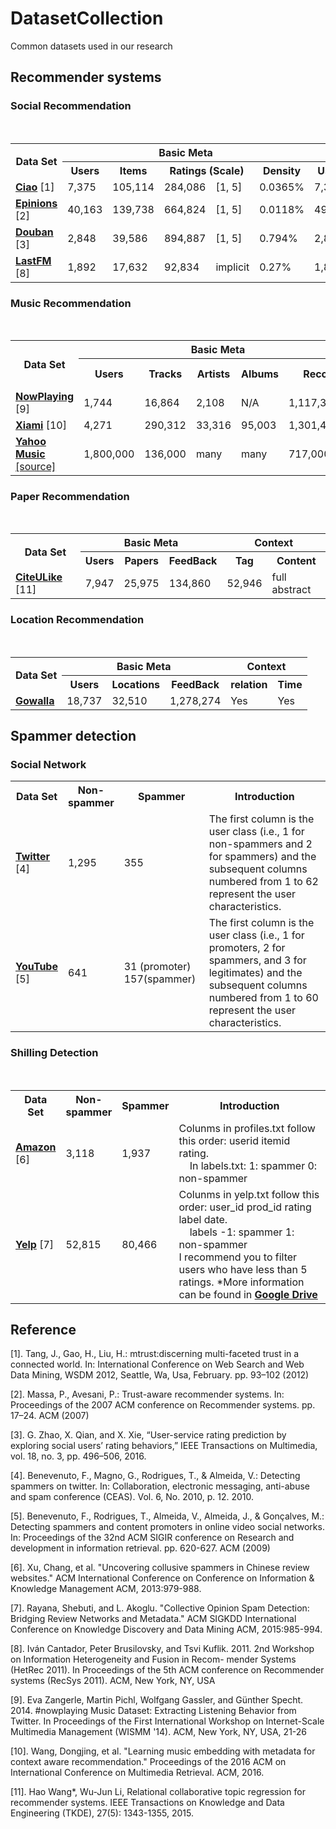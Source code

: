 # DatasetCollection
Common datasets used in our research

<h2>Recommender systems</h2>
<h3>Social Recommendation</h3>
<div>
 <table class="table table-hover table-bordered">
  <tr>
    <th rowspan="2" scope="col">Data Set</th>
    <th colspan="5" scope="col" class="text-center">Basic Meta</th>
    <th colspan="3" scope="col" class="text-center">User Context</th> 
    </tr>
  <tr>
    <th class="text-center">Users</th>
    <th class="text-center">Items</th>
    <th colspan="2" class="text-center">Ratings (Scale)</th>
    <th class="text-center">Density</th>
    <th class="text-center">Users</th>
    <th colspan="2" class="text-center">Links (Type)</th>
    </tr> 
  <tr>
    <td><a href="https://pan.baidu.com/s/1qY7Ek0W" target="_blank"><b>Ciao</b></a> [1]</td>
    <td>7,375</td>
    <td>105,114</td>
    <td width="6%">284,086</td>
    <td width="10%">[1, 5]</td>
    <td>0.0365%</td>
    <td width="4%">7,375</td>
    <td width="5%">111,781</td>
    <td>Trust</td>
    </tr> 
  <tr>
    <td><a href="http://www.trustlet.org/downloaded_epinions.html" target="_blank"><b>Epinions</b></a> [2]</td>
    <td>40,163</td>
    <td>139,738</td>
    <td width="6%">664,824</td>
    <td width="10%">[1, 5]</td>
    <td>0.0118%</td>
    <td width="4%">49,289</td>
    <td width="5%">487,183</td>
    <td>Trust</td>
    </tr> 
   <tr>
    <td><a href="https://pan.baidu.com/s/1hrJP6rq" target="_blank"><b>Douban</b></a> [3]</td>
    <td>2,848</td>
    <td>39,586</td>
    <td width="6%">894,887</td>
    <td width="10%">[1, 5]</td>
    <td>0.794%</td>
    <td width="4%">2,848</td>
    <td width="5%">35,770</td>
    <td>Trust</td>
    </tr> 
   <tr>
    <td><a href="http://files.grouplens.org/datasets/hetrec2011/hetrec2011-lastfm-2k.zip" target="_blank"><b>LastFM</b></a> [8]</td>
    <td>1,892</td>
    <td>17,632</td>
    <td width="6%">92,834</td>
    <td width="10%">implicit</td>
    <td>0.27%</td>
    <td width="4%">1,892</td>
    <td width="5%">25,434</td>
    <td>Trust</td>
    </tr> 
  </table>
</div>

<h3>Music Recommendation</h3>
<div>
 <table class="table table-hover table-bordered">
  <tr>
    <th rowspan="2" scope="col">Data Set</th>
    <th colspan="5" scope="col" class="text-center">Basic Meta</th>
    <th colspan="3" scope="col" class="text-center">Context</th> 
    </tr>
  <tr>
    <th class="text-center">Users</th>
    <th class="text-center">Tracks</th>
    <th class="text-center">Artists</th>    
    <th class="text-center">Albums</th>
   <th class="text-center">Record</th>
    <th class="text-center">Tag</th>
    <th class="text-center">User Profile</th>
   <th class="text-center">Artist Profile</th>
    </tr> 
  <tr>
    <td><a href="https://pan.baidu.com/s/1slr64rj" target="_blank"><b>NowPlaying</b></a> [9]</td>
    <td>1,744</td>
    <td>16,864</td>
    <td>2,108</td>
   <td>N/A</td>
    <td>1,117,335</td>
    <td>N/A</td>
    <td>N/A</td>
    <td>N/A</td>
   </tr>  
   <tr>
    <td><a href="https://pan.baidu.com/s/1dEBXClV" target="_blank"><b>Xiami</b></a> [10]</td>
    <td>4,271</td>
    <td>290,312</td>
    <td>33,316</td>
    <td>95,003</td>
    <td>1,301,486</td>
    <td>Yes</td>
    <td>N/A</td>
    <td>N/A</td>
   </tr>  
     <tr>
    <td><a href="https://pan.baidu.com/s/1ZhvrKIjdST2buaA_RkF3hA" target="_blank"><b>Yahoo Music</b></a> <a href="https://webscope.sandbox.yahoo.com/catalog.php?datatype=r">[source]</a></td>
    <td>1,800,000</td>
    <td>136,000</td>
    <td>many</td>
   <td>many</td>
    <td>717,000,000</td>
    <td>Yes</td>
    <td>N/A</td>
    <td>N/A</td>
   </tr>   
  </table>
</div>

<h3>Paper Recommendation</h3>
<div>
 <table class="table table-hover table-bordered">
  <tr>
    <th rowspan="2" scope="col">Data Set</th>
    <th colspan="3" scope="col" class="text-center">Basic Meta</th>
    <th colspan="3" scope="col" class="text-center">Context</th> 
    </tr>
  <tr>
    <th class="text-center">Users</th>
    <th class="text-center">Papers</th>
    <th class="text-center">FeedBack</th>  
    <th class="text-center">Tag</th>
    <th class="text-center">Content</th>
    </tr> 
  <tr>
    <td><a href="http://cs.nju.edu.cn/lwj/data/ctrsr_datasets.rar" target="_blank"><b>CiteULike</b></a> [11]</td>
    <td>7,947</td>
    <td>25,975</td>
    <td>134,860</td>
    <td>52,946</td>
   <td>full abstract</td>
  </tr> 

  </table>
  
  <h3>Location Recommendation</h3>
<div>
 <table class="table table-hover table-bordered">
  <tr>
    <th rowspan="2" scope="col">Data Set</th>
    <th colspan="3" scope="col" class="text-center">Basic Meta</th>
    <th colspan="3" scope="col" class="text-center">Context</th> 
    </tr>
  <tr>
    <th class="text-center">Users</th>
    <th class="text-center">Locations</th>
    <th class="text-center">FeedBack</th>  
    <th class="text-center">relation</th>
    <th class="text-center">Time</th>
    </tr> 
  <tr>
    <td><a href="https://pan.baidu.com/s/1nANByxybj0GGGvG_tIR2mg" target="_blank"><b>Gowalla</b></a> </td>
    <td>18,737</td>
    <td>32,510</td>
    <td>1,278,274</td>
    <td>Yes</td>
   <td>Yes</td>
  </tr> 

  </table>
  
</div>

<h2>Spammer detection</h2>
<h3>Social Network</h3>
<div>
 <table class="table table-hover table-bordered">
  <tr>
    <th width="15%" scope="col"> Data Set </th>
    <th width="15%" scope="col"> Non-spammer </th>
    <th scope="col"> Spammer </th>
    <th scope="col" class="text-center"> Introduction </th>
    </tr>
  <tr>
    <td><a href="https://pan.baidu.com/s/1ge6va87"  target="_blank"><b>Twitter</b></a> [4]</td>
    <td>1,295</td>
    <td>355</td>
    <td>The first column is the user class (i.e., 1 for non-spammers and 2 for spammers) and the subsequent columns numbered from 1 to 62 represent the user characteristics.
</td>
    </tr>
  <tr>
    <td><a href="https://pan.baidu.com/s/1sla2IVr"  target="_blank"><b>YouTube</b></a> [5]</td>
    <td>641</td>
    <td>31 (promoter)  157(spammer)</td>
    <td>The first column is the user class (i.e., 1 for promoters, 2 for spammers, and 3 for legitimates) and the subsequent columns numbered from 1 to 60 represent the user characteristics.</td>
    </tr>
  </table>
  </div>
<h3>Shilling Detection</h3>
<div>
 <table class="table table-hover table-bordered">
  <tr>
    <th width="15%" scope="col"> Data Set </th>
    <th width="15%" scope="col"> Non-spammer </th>
    <th scope="col"> Spammer </th>
    <th scope="col" class="text-center"> Introduction </th>
    </tr>
  <tr>
    <td><a href="https://pan.baidu.com/s/1miR1YWS"  target="_blank"><b>Amazon</b></a> [6]</td>
    <td>3,118</td>
    <td>1,937</td>
    <td>Colunms in profiles.txt follow this order: userid itemid rating.</br>
     In labels.txt: 1: spammer  0: non-spammer
</td>
    </tr> 
     <tr>
    <td><a href="http://pan.baidu.com/s/1o8Qck4a"  target="_blank"><b>Yelp</b></a> [7]</td>
    <td>52,815</td>
    <td>80,466</td>
    <td>Colunms in yelp.txt follow this order: user_id prod_id rating label date.</br>
     labels -1: spammer  1: non-spammer</br>
     I recommend you to filter users who have less than 5 ratings. *More information can be found in <a href="https://drive.google.com/drive/folders/0B8JIKvhJUvRdfk8yS1E4T0lXUm1uOGtJUmN2cExMTXRmVUpsSGE2OHRzNkdUT0RyMzA4WDA"  target="_blank"><b>Google Drive</b></a>
</td>
    </tr> 
  </table>
  </div>


<h2>Reference</h2>
<p>[1]. Tang, J., Gao, H., Liu, H.: mtrust:discerning multi-faceted trust in a connected world. In: International Conference on Web Search and Web Data Mining, WSDM 2012, Seattle, Wa, Usa, February. pp. 93–102 (2012)</p>
<p>[2]. Massa, P., Avesani, P.: Trust-aware recommender systems. In: Proceedings of the 2007 ACM conference on Recommender systems. pp. 17–24. ACM (2007) </p>
<p>[3].  G. Zhao, X. Qian, and X. Xie, “User-service rating prediction by exploring social users’ rating behaviors,” IEEE Transactions on Multimedia, vol. 18, no. 3, pp. 496–506, 2016.</p>
<p>[4]. Benevenuto, F., Magno, G., Rodrigues, T., & Almeida, V.: Detecting spammers on twitter. In: Collaboration, electronic messaging, anti-abuse and spam conference (CEAS). Vol. 6, No. 2010, p. 12. 2010. </p>
<p>[5]. Benevenuto, F., Rodrigues, T., Almeida, V., Almeida, J., & Gonçalves, M.: Detecting spammers and content promoters in online video social networks. In: Proceedings of the 32nd ACM SIGIR conference on Research and development in information retrieval. pp. 620-627. ACM (2009) </p>
<p>[6]. Xu, Chang, et al. "Uncovering collusive spammers in Chinese review websites." ACM International Conference on Conference on Information & Knowledge Management ACM, 2013:979-988.</p>
<p> [7]. Rayana, Shebuti, and L. Akoglu. "Collective Opinion Spam Detection: Bridging Review Networks and Metadata." ACM SIGKDD International Conference on Knowledge Discovery and Data Mining ACM, 2015:985-994.
 <p> [8]. Iván Cantador, Peter Brusilovsky, and Tsvi Kuflik. 2011. 2nd Workshop on Information Heterogeneity and Fusion in Recom-
mender Systems (HetRec 2011). In Proceedings of the 5th ACM conference on Recommender systems (RecSys 2011). ACM, New York, NY, USA
<p> [9]. Eva Zangerle, Martin Pichl, Wolfgang Gassler, and Günther Specht. 2014. #nowplaying Music Dataset: Extracting Listening Behavior from Twitter. In Proceedings of the First International Workshop on Internet-Scale Multimedia Management (WISMM '14). ACM, New York, NY, USA, 21-26 </p>
<p> [10]. Wang, Dongjing, et al. "Learning music embedding with metadata for context aware recommendation." Proceedings of the 2016 ACM on International Conference on Multimedia Retrieval. ACM, 2016.</p>
<p> [11]. Hao Wang*, Wu-Jun Li, Relational collaborative topic regression for recommender systems. IEEE Transactions on Knowledge and Data Engineering (TKDE), 27(5): 1343-1355, 2015. </p>
